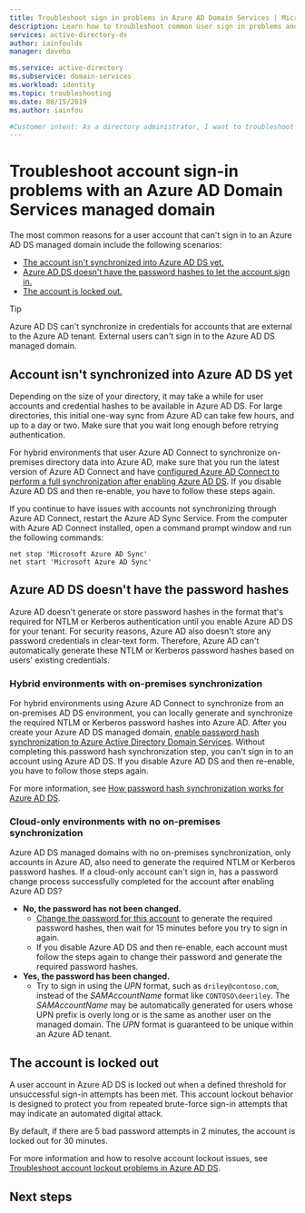 ```yaml
---
title: Troubleshoot sign in problems in Azure AD Domain Services | Microsoft Docs
description: Learn how to troubleshoot common user sign in problems and errors in Azure Active Directory Domain Services.
services: active-directory-ds
author: iainfoulds
manager: daveba

ms.service: active-directory
ms.subservice: domain-services
ms.workload: identity
ms.topic: troubleshooting
ms.date: 08/15/2019
ms.author: iainfou

#Customer intent: As a directory administrator, I want to troubleshoot user account sign in problems in an Azure Active Directory Domain Services managed domain.
---
```


# Troubleshoot account sign-in problems with an Azure AD Domain Services managed domain

The most common reasons for a user account that can't sign in to an Azure AD DS managed domain include the following scenarios:

* [The account isn't synchronized into Azure AD DS yet.](#account-isn't-synchronized-into-azure-ad-ds-yet)
* [Azure AD DS doesn't have the password hashes to let the account sign in.](#azure-ad-ds-doesn't-have-the-password-hashes)
* [The account is locked out.](#the-account-is-locked-out)

> [!TIP]
> Azure AD DS can't synchronize in credentials for accounts that are external to the Azure AD tenant. External users can't sign in to the Azure AD DS managed domain.

## Account isn't synchronized into Azure AD DS yet

Depending on the size of your directory, it may take a while for user accounts and credential hashes to be available in Azure AD DS. For large directories, this initial one-way sync from Azure AD can take few hours, and up to a day or two. Make sure that you wait long enough before retrying authentication.

For hybrid environments that user Azure AD Connect to synchronize on-premises directory data into Azure AD, make sure that you run the latest version of Azure AD Connect and have [configured Azure AD Connect to perform a full synchronization after enabling Azure AD DS][azure-ad-connect-phs]. If you disable Azure AD DS and then re-enable, you have to follow these steps again.

If you continue to have issues with accounts not synchronizing through Azure AD Connect, restart the Azure AD Sync Service. From the computer with Azure AD Connect installed, open a command prompt window and run the following commands:

```console
net stop 'Microsoft Azure AD Sync'
net start 'Microsoft Azure AD Sync'
```

## Azure AD DS doesn't have the password hashes

Azure AD doesn't generate or store password hashes in the format that's required for NTLM or Kerberos authentication until you enable Azure AD DS for your tenant. For security reasons, Azure AD also doesn't store any password credentials in clear-text form. Therefore, Azure AD can't automatically generate these NTLM or Kerberos password hashes based on users' existing credentials.

### Hybrid environments with on-premises synchronization

For hybrid environments using Azure AD Connect to synchronize from an on-premises AD DS environment, you can locally generate and synchronize the required NTLM or Kerberos password hashes into Azure AD. After you create your Azure AD DS managed domain, [enable password hash synchronization to Azure Active Directory Domain Services][azure-ad-connect-phs]. Without completing this password hash synchronization step, you can't sign in to an account using Azure AD DS. If you disable Azure AD DS and then re-enable, you have to follow those steps again.

For more information, see [How password hash synchronization works for Azure AD DS][phs-process].

### Cloud-only environments with no on-premises synchronization

Azure AD DS managed domains with no on-premises synchronization, only accounts in Azure AD, also need to generate the required NTLM or Kerberos password hashes. If a cloud-only account can't sign in, has a password change process successfully completed for the account after enabling Azure AD DS?

* **No, the password has not been changed.**
    * [Change the password for this account][enable-user-accounts] to generate the required password hashes, then wait for 15 minutes before you try to sign in again.
    * If you disable Azure AD DS and then re-enable, each account must follow the steps again to change their password and generate the required password hashes.
* **Yes, the password has been changed.**
    * Try to sign in using the *UPN* format, such as `driley@contoso.com`, instead of the *SAMAccountName* format like `CONTOSO\deeriley`. The *SAMAccountName* may be automatically generated for users whose UPN prefix is overly long or is the same as another user on the managed domain. The *UPN* format is guaranteed to be unique within an Azure AD tenant.

## The account is locked out

A user account in Azure AD DS is locked out when a defined threshold for unsuccessful sign-in attempts has been met. This account lockout behavior is designed to protect you from repeated brute-force sign-in attempts that may indicate an automated digital attack.

By default, if there are 5 bad password attempts in 2 minutes, the account is locked out for 30 minutes.

For more information and how to resolve account lockout issues, see [Troubleshoot account lockout problems in Azure AD DS][troubleshoot-account-lockout].

## Next steps

<!-- INTERNAL LINKS -->
[troubleshoot-account-lockout]: troubleshoot-account-lockout.md
[azure-ad-connect-phs]: active-directory-ds-getting-started-password-sync-synced-tenant.md
[enable-user-accounts]:  tutorial-create-instance.md#enable-user-accounts-for-azure-ad-ds
[phs-process]: ../active-directory/hybrid/how-to-connect-password-hash-synchronization#password-hash-sync-process-for-azure-ad-domain-services.md

